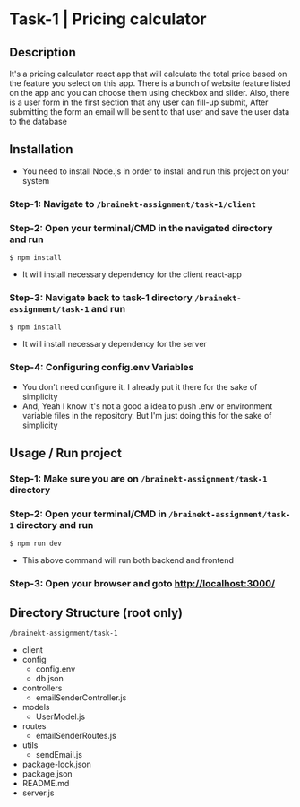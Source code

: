 # Task-1 | Pricing calculator

## Description

It's a pricing calculator react app that will calculate the total price based on the feature you select on this app. There is a bunch of website feature listed on the app and you can choose them using checkbox and slider. Also, there is a user form in the first section that any user can fill-up submit, After submitting the form an email will be sent to that user and save the user data to the database

## Installation

* You need to install Node.js in order to install and run this project on your system 

### Step-1: Navigate to `/brainekt-assignment/task-1/client`

### Step-2: Open your terminal/CMD in the navigated directory and run
    $ npm install
  * It will install necessary dependency for the client react-app

### Step-3: Navigate back to task-1 directory `/brainekt-assignment/task-1` and run
    $ npm install
  * It will install necessary dependency for the server
### Step-4: Configuring config.env Variables
  * You don't need configure it. I already put it there for the sake of simplicity
  * And, Yeah I know it's not a good a idea to push .env or environment variable files in the repository. But I'm just doing this for the sake of simplicity 

## Usage / Run project
### Step-1: Make sure you are on `/brainekt-assignment/task-1` directory
### Step-2: Open your terminal/CMD in `/brainekt-assignment/task-1` directory and run
    $ npm run dev
* This above command will run both backend and frontend
<!-- - ### Run only server with `nodemon`
      $ npm run server

- ### Run only server without `nodemon`
      $ npm start
- ### Run only client (React-app)
      $ npm run client -->

### Step-3: Open your browser and goto [http://localhost:3000/](http://localhost:3000/)

## Directory Structure (root only)
`/brainekt-assignment/task-1`
- client
- config
  - config.env
  - db.json
- controllers
  - emailSenderController.js
- models
  - UserModel.js
- routes
  - emailSenderRoutes.js
- utils
  - sendEmail.js
- package-lock.json
- package.json
- README.md
- server.js